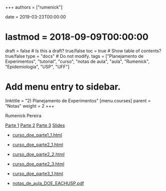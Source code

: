 +++
authors = ["rumenick"]

date = 2019-03-23T00:00:00
# lastmod = 2018-09-09T00:00:00

draft = false  # Is this a draft? true/false
toc = true  # Show table of contents? true/false
type = "docs"  # Do not modify.
tags = ["Planejamento de Experimentos", "tutorial", "curso", "notas de aula", "aula", "Rumenick", "Epidemiologia", "USP", "UFF"]

# Add menu entry to sidebar.
linktitle = "2) Planejamento de Experimentos"
[menu.courses]
  parent = "Notas"
  weight = 2
+++

Rumenick Pereira

<nav>
  <div class="nav nav-tabs" id="nav-tab" role="tablist">
    <a class="nav-item nav-link active" id="nav-home-tab" data-toggle="tab" href="#nav-home" role="tab" aria-controls="nav-home" aria-selected="true">Parte 1</a>
    <a class="nav-item nav-link" id="nav-profile-tab" data-toggle="tab" href="#nav-profile1" role="tab" aria-controls="nav-profile" aria-selected="false">Parte 2</a>
    <a class="nav-item nav-link" id="nav-profile-tab" data-toggle="tab" href="#nav-profile2" role="tab" aria-controls="nav-profile" aria-selected="false">Parte 3</a>
    <a class="nav-item nav-link" id="nav-profile-tab" data-toggle="tab" href="#nav-profile3" role="tab" aria-controls="nav-profile" aria-selected="false">Slides</a>        
  </div>
</nav>
<div class="tab-content" id="nav-tabContent">
  <div class="tab-pane fade show active" id="nav-home" role="tabpanel" aria-labelledby="nav-home-tab">

- [curso_doe_parte1_1.html](curso_DOE_EACHUSP/curso_doe_parte1_1.html)
</div>
  
  <div class="tab-pane fade" id="nav-profile1" role="tabpanel" aria-labelledby="nav-profile-tab">
  
- [curso_doe_parte2_1.html](curso_DOE_EACHUSP/curso_doe_parte2_1.html)

- [curso_doe_parte2_2.html](curso_DOE_EACHUSP/curso_doe_parte2_2.html)

- [curso_doe_parte2_3.html](curso_DOE_EACHUSP/curso_doe_parte2_3.html)
</div>
  
  <div class="tab-pane fade" id="nav-profile2" role="tabpanel" aria-labelledby="nav-profile-tab">

- [curso_doe_parte3_1.html](curso_DOE_EACHUSP/curso_doe_parte3_1.html)
</div>

  <div class="tab-pane fade" id="nav-profile3" role="tabpanel" aria-labelledby="nav-profile-tab">

- [notas_de_aula_DOE_EACHUSP.pdf](curso_DOE_EACHUSP/notas_de_aula_DOE_EACHUSP.pdf)</div>

</div>

